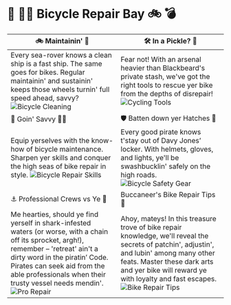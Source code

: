 # 📔 🏴‍☠️ Bicycle Repair Bay 🚲 💣

| 🚲 Maintainin' 🧽                                                                                                                                                                                                                                                                                                                             | 🛠️ In a Pickle? 🔧                                                                                                                                                                                                                                                                                                  |
| --------------------------------------------------------------------------------------------------------------------------------------------------------------------------------------------------------------------------------------------------------------------------------------------------------------------------------------------- | ------------------------------------------------------------------------------------------------------------------------------------------------------------------------------------------------------------------------------------------------------------------------------------------------------------------- |
| Every sea-rover knows a clean ship is a fast ship. The same goes for bikes. Regular maintainin' and sustainin' keeps those wheels turnin' full speed ahead, savvy? ![Bicycle Cleaning](https://source.unsplash.com/1600x900/?bicycle,cleaning)                                                                                                | Fear not! With an arsenal heavier than Blackbeard's private stash, we've got the right tools to rescue yer bike from the depths of disrepair! ![Cycling Tools](https://source.unsplash.com/1600x900/?bicycle,tools)                                                                                                 |
| 🧠 Goin' Savvy 🏴‍☠️                                                                                                                                                                                                                                                                                                                             | 🛡️ Batten down yer Hatches 🌊                                                                                                                                                                                                                                                                                       |
| Equip yerselves with the know-how of bicycle maintenance. Sharpen yer skills and conquer the high seas of bike repair in style. ![Bicycle Repair Skills](https://source.unsplash.com/1600x900/?bicycle,repair)                                                                                                                                | Every good pirate knows t'stay out of Davy Jones’ locker. With helmets, gloves, and lights, ye'll be swashbucklin' safely on the high roads. ![Bicycle Safety Gear](https://source.unsplash.com/1600x900/?bicycle,safety,gear)                                                                                      |
| ⚓ Professional Crews vs Ye 🦜                                                                                                                                                                                                                                                                                                                | Buccaneer's Bike Repair Tips 📜                                                                                                                                                                                                                                                                                     |
| Me hearties, should ye find yerself in shark-infested waters (or worse, with a chain off its sprocket, argh!), remember – 'retreat' ain't a dirty word in the piratin’ Code. Pirates can seek aid from the able professionals when their trusty vessel needs mendin'. ![Pro Repair](https://source.unsplash.com/1600x900/?bicycle,pro,repair) | Ahoy, mateys! In this treasure trove of bike repair knowledge, we'll reveal the secrets of patchin', adjustin', and lubin' among many other feats. Master these dark arts and yer bike will reward ye with loyalty and fast escapes. ![Bike Repair Tips](https://source.unsplash.com/1600x900/?bicycle,repair,tips) |
